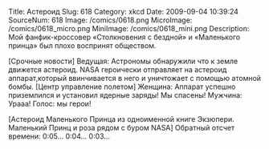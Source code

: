 Title: Астероид 
Slug: 618 
Category: xkcd 
Date: 2009-09-04 10:39:24 
SourceNum: 618 
Image: /comics/0618.png 
MicroImage: /comics/0618_micro.png 
MiniImage: /comics/0618_mini.png 
Description: Мой фанфик-кроссовер «Столкновения с бездной» и «Маленького принца» был плохо воспринят обществом. 

[Срочные новости]
Ведущая: Астрономы обнаружили что к земле движется астероид.
NASA героически отправляет на астероид аппарат,который ввинчивается в него и уничтожает с помощью атомной бомбы.
[Центр управление полетом] 
Женщина: Аппарат успешно приземлился и установил ядерные заряды! Мы спасены!
Мужчина: Урааа!
Голос: мы герои!

[Астероид Маленького Принца из одноименной книге Экзюпери. Маленький Принц и роза рядом с буром NASA]
Обратный отсчет времени: 0:05... 0:04... 0:03...
